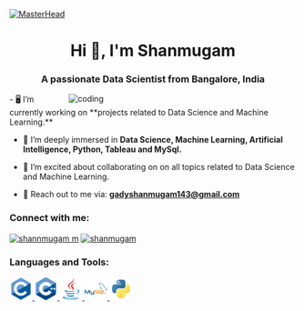 [![MasterHead](https://as2.ftcdn.net/v2/jpg/02/11/08/57/1000_F_211085701_jMjRuq9kEhy3397P7ESXlCaCLLEwt6CT.jpg)](https://rishavchanda.io)
<h1 align="center">Hi 👋, I'm Shanmugam</h1>
<h3 align="center">A passionate Data Scientist from Bangalore, India</h3>
<img align="right" alt="coding" width="400" src="https://camo.githubusercontent.com/19db51af5f90f1b152bc0b9078f5fe97053955be5074f03f17019c70345bdcdb/68747470733a2f2f6d69726f2e6d656469756d2e636f6d2f6d61782f313336302f302a37513379765349765f7430696f4a2d5a2e676966">
- 🖥️ I’m currently working on **projects related to Data Science and Machine Learning.**

- 🌱 I’m deeply immersed in **Data Science, Machine Learning, Artificial Intelligence, Python, Tableau and MySql.**

- 🤝 I’m excited about collaborating on on all topics related to Data Science and Machine Learning.

- 📧 Reach out to me via: **gadyshanmugam143@gmail.com**

<h3 align="left">Connect with me:</h3>
<p align="left">
<a href="https://linkedin.com/in/shannmugam m" target="blank"><img align="center" src="https://raw.githubusercontent.com/rahuldkjain/github-profile-readme-generator/master/src/images/icons/Social/linked-in-alt.svg" alt="shannmugam m" height="30" width="40" /></a>
<a href="https://kaggle.com/shanmugam" target="blank"><img align="center" src="https://raw.githubusercontent.com/rahuldkjain/github-profile-readme-generator/master/src/images/icons/Social/kaggle.svg" alt="shanmugam" height="30" width="40" /></a>
</p>

<h3 align="left">Languages and Tools:</h3>
<p align="left"> <a href="https://www.cprogramming.com/" target="_blank" rel="noreferrer"> <img src="https://raw.githubusercontent.com/devicons/devicon/master/icons/c/c-original.svg" alt="c" width="40" height="40"/> </a> <a href="https://www.w3schools.com/cpp/" target="_blank" rel="noreferrer"> <img src="https://raw.githubusercontent.com/devicons/devicon/master/icons/cplusplus/cplusplus-original.svg" alt="cplusplus" width="40" height="40"/> </a> <a href="https://www.java.com" target="_blank" rel="noreferrer"> <img src="https://raw.githubusercontent.com/devicons/devicon/master/icons/java/java-original.svg" alt="java" width="40" height="40"/> </a> <a href="https://www.mysql.com/" target="_blank" rel="noreferrer"> <img src="https://raw.githubusercontent.com/devicons/devicon/master/icons/mysql/mysql-original-wordmark.svg" alt="mysql" width="40" height="40"/> </a> <a href="https://www.python.org" target="_blank" rel="noreferrer"> <img src="https://raw.githubusercontent.com/devicons/devicon/master/icons/python/python-original.svg" alt="python" width="40" height="40"/> </a> </p>

